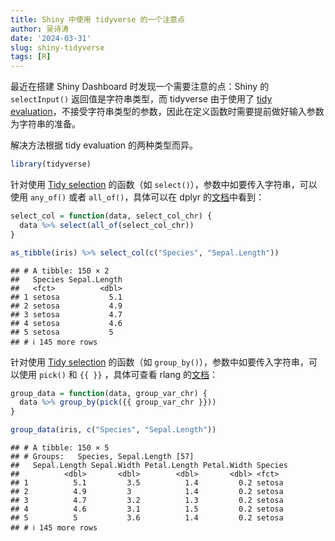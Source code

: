 ```yaml
---
title: Shiny 中使用 tidyverse 的一个注意点
author: 吴诗涛
date: '2024-03-31'
slug: shiny-tidyverse
tags: [R]
---
```




最近在搭建 Shiny Dashboard 时发现一个需要注意的点：Shiny 的 `selectInput()` 返回值是字符串类型，而 tidyverse 由于使用了 [tidy evaluation](https://dplyr.tidyverse.org/articles/programming.html)，不接受字符串类型的参数，因此在定义函数时需要提前做好输入参数为字符串的准备。

解决方法根据 tidy evaluation 的两种类型而异。


```r
library(tidyverse)
```

针对使用 [Tidy selection](https://dplyr.tidyverse.org/articles/programming.html#tidy-selection) 的函数（如 `select()`），参数中如要传入字符串，可以使用 `any_of()` 或者 `all_of()`，具体可以在 dplyr 的[文档](https://dplyr.tidyverse.org/articles/programming.html#indirection-1)中看到：


```r
select_col = function(data, select_col_chr) {
  data %>% select(all_of(select_col_chr))
}

as_tibble(iris) %>% select_col(c("Species", "Sepal.Length"))
```

```
## # A tibble: 150 × 2
##   Species Sepal.Length
##   <fct>          <dbl>
## 1 setosa           5.1
## 2 setosa           4.9
## 3 setosa           4.7
## 4 setosa           4.6
## 5 setosa           5  
## # ℹ 145 more rows
```

针对使用 [Tidy selection](https://dplyr.tidyverse.org/articles/programming.html#tidy-selection) 的函数（如 `group_by()`），参数中如要传入字符串，可以使用 `pick()` 和 `{{ }}` ，具体可查看 rlang 的[文档](https://rlang.r-lib.org/reference/topic-data-mask-programming.html)：


```r
group_data = function(data, group_var_chr) {
  data %>% group_by(pick({{ group_var_chr }}))
}
```


```r
group_data(iris, c("Species", "Sepal.Length"))
```

```
## # A tibble: 150 × 5
## # Groups:   Species, Sepal.Length [57]
##   Sepal.Length Sepal.Width Petal.Length Petal.Width Species
##          <dbl>       <dbl>        <dbl>       <dbl> <fct>  
## 1          5.1         3.5          1.4         0.2 setosa 
## 2          4.9         3            1.4         0.2 setosa 
## 3          4.7         3.2          1.3         0.2 setosa 
## 4          4.6         3.1          1.5         0.2 setosa 
## 5          5           3.6          1.4         0.2 setosa 
## # ℹ 145 more rows
```
